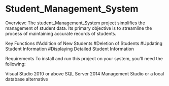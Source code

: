 # Student_Management_System
Overview: The student_Management_System project simplifies the management of student data. Its primary objective is to streamline the process of maintaining accurate records of students.

Key Functions
#Addition of New Students
#Deletion of Students
#Updating Student Information
#Displaying Detailed Student Information


Requirements
To install and run this project on your system, you'll need the following:

Visual Studio 2010 or above
SQL Server 2014 Management Studio or a local database alternative

